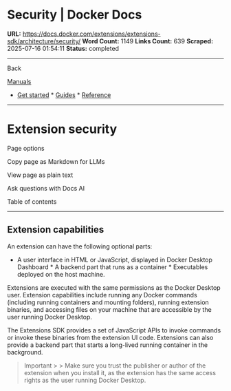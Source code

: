 # Security | Docker Docs

**URL:** https://docs.docker.com/extensions/extensions-sdk/architecture/security/
**Word Count:** 1149
**Links Count:** 639
**Scraped:** 2025-07-16 01:54:11
**Status:** completed

---

Back

[Manuals](https://docs.docker.com/manuals/)

  * [Get started](https://docs.docker.com/get-started/)   * [Guides](https://docs.docker.com/guides/)   * [Reference](https://docs.docker.com/reference/)

* * *

# Extension security

Page options

Copy page as Markdown for LLMs

View page as plain text

Ask questions with Docs AI

Table of contents

* * *

## Extension capabilities

An extension can have the following optional parts:

  * A user interface in HTML or JavaScript, displayed in Docker Desktop Dashboard   * A backend part that runs as a container   * Executables deployed on the host machine.

Extensions are executed with the same permissions as the Docker Desktop user. Extension capabilities include running any Docker commands \(including running containers and mounting folders\), running extension binaries, and accessing files on your machine that are accessible by the user running Docker Desktop.

The Extensions SDK provides a set of JavaScript APIs to invoke commands or invoke these binaries from the extension UI code. Extensions can also provide a backend part that starts a long-lived running container in the background.

> Important >  > Make sure you trust the publisher or author of the extension when you install it, as the extension has the same access rights as the user running Docker Desktop.